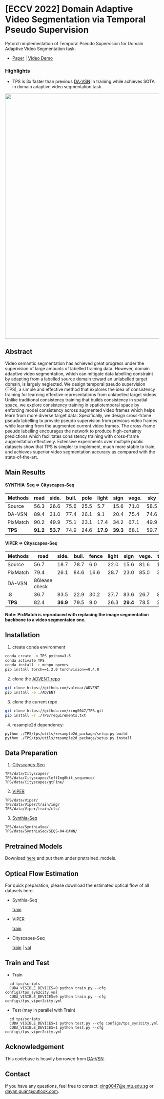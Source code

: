 # [ECCV 2022] Domain Adaptive Video Segmentation via Temporal Pseudo Supervision

Pytorch implementation of Temporal Pseudo Supervision for Domain Adaptive Video Segmentation task.
- [Paper](./eccv22.pdf) | [Video Demo](https://github.com/xing0047/TPS/releases/tag/demo)

### Highlights
- TPS is 3x faster than previous [DA-VSN](https://github.com/Dayan-Guan/DA-VSN) in training while achieves SOTA in domain adaptive video segmentation task. 

<p align="center">
<img src="./demo.gif", width="800">
</p>

## Abstract
Video semantic segmentation has achieved great progress under the supervision of large amounts of labelled training data. However, domain adaptive video segmentation, which can mitigate data labelling constraint by adapting from a labelled source domain toward an unlabelled target domain, is largely neglected. We design temporal pseudo supervision (TPS), a simple and effective method that explores the idea of consistency training for learning effective representations from unlabelled target videos. Unlike traditional consistency training that builds consistency in spatial space, we explore consistency training in spatiotemporal space by enforcing model consistency across augmented video frames which helps learn from more diverse target data. Specifically, we design cross-frame pseudo labelling to provide pseudo supervision from previous video frames while learning from the augmented current video frames. The cross-frame pseudo labelling encourages the network to produce high-certainty predictions which facilitates consistency training with cross-frame augmentation effectively. Extensive experiments over multiple public datasets show that TPS is simpler to implement, much more stable to train, and achieves superior video segmentation accuracy as compared with the state-of-the-art.

## Main Results
#### SYNTHIA-Seq => Cityscapes-Seq
| Methods       | road | side. | buil. | pole | light | sign | vege. | sky | per. | rider | car | mIoU |
|---------------|------|-------|-------|------|-------|------|-------|-----|------|-------|-----|------|
| Source        | 56.3 | 26.6 | 75.6 | 25.5 |  5.7 | 15.6 | 71.0 | 58.5 | 41.7 | 17.1 | 27.9 | 38.3 |
| DA-VSN        | 89.4 | 31.0 | 77.4 | 26.1 |  9.1 | 20.4 | 75.4 | 74.6 | 42.9 | 16.1 | 82.4 | 49.5 |
| PixMatch      | 90.2 | 49.9 | 75.1 | 23.1 | 17.4 | 34.2 | 67.1 | 49.9 | 55.8 | 14.0 | 84.3 | 51.0 |
| **TPS**       | **91.2**| **53.7** | 74.9 | 24.6 | **17.9** | **39.3** | 68.1 | 59.7 | **57.2** | **20.3** | **84.5** | **53.8** |

#### VIPER => Cityscapes-Seq
| Methods       | road | side. | buil. | fence | light | sign | vege. | terr. | sky | per. | car | truck | bus | motor | bike | mIoU |
|---------------|------|-------|-------|-------|-------|------|-------|-------|-----|------|-----|-------|-----|-------|------|------|
| Source        | 56.7 | 18.7 | 78.7 |  6.0 | 22.0 | 15.6 | 81.6 | 18.3 | 80.4 | 59.9 | 66.3 |  4.5 | 16.8 | 20.4 | 10.3 | 37.1 |
| PixMatch      | 79.4 | 26.1 | 84.6 | 16.6 | 28.7 | 23.0 | 85.0 | 30.1 | 83.7 | 58.6 | 75.8 | 34.2 | 45.7 | 16.6 | 12.4 | 46.7 |
| DA-VSN        | 86lease check 
.8 | 36.7 | 83.5 | 22.9 | 30.2 | 27.7 | 83.6 | 26.7 | 80.3 | 60.0 | 79.1 | 20.3 | 47.2 | 21.2 | 11.4 | 47.8 |
| **TPS**       | 82.4 | **36.9** | 79.5 | 9.0 | 26.3 | **29.4** | 78.5 | 28.2 | 81.8 | **61.2** | **80.2** | **39.8** | 40.3 | 28.5 | 31.7 | **48.9** |

**Note: PixMatch is reproduced with replacing the image segmentation backbone to a video segmentaion one.**

## Installation
1. create conda environment
```bash
conda create -n TPS python=3.6
conda activate TPS
conda install -c menpo opencv
pip install torch==1.2.0 torchvision==0.4.0
```
2. clone the [ADVENT repo](https://leftgithub.com/valeoai/ADVENT)
```bash
git clone https://github.com/valeoai/ADVENT
pip install -e ./ADVENT
```

3. clone the current repo
```bash
git clone https://github.com/xing0047/TPS.git
pip install -r ./TPS/requirements.txt
```

4. resample2d dependency:
```
python ./TPS/tps/utils/resample2d_package/setup.py build
python ./TPS/tps/utils/resample2d_package/setup.py install
```

## Data Preparation
1. [Cityscapes-Seq](https://www.cityscapes-dataset.com/)
```
TPS/data/Cityscapes/
TPS/data/Cityscapes/leftImg8bit_sequence/
TPS/data/Cityscapes/gtFine/
```

2. [VIPER](https://playing-for-bencVhmarks.org/download/)
```
TPS/data/Viper/
TPS/data/Viper/train/img/
TPS/data/Viper/train/cls/
```

3. [Synthia-Seq](http://synthia-dataset.cvc.uab.cat/SYNTHIA_SEQS/SYNTHIA-SEQS-04-DAWN.rar)
```
TPS/data/SynthiaSeq/
TPS/data/SynthiaSeq/SEQS-04-DAWN/
```

## Pretrained Models
Download [here](https://drive.google.com/drive/folders/1UCqzxyJvgaMOnqamENmHzWApYAJHIJW3?usp=sharing) and put them under pretrained\_models.

## Optical Flow Estimation
For quick preparation, please download the estimated optical flow of all datasets here.

- Synthia-Seq 

  [train](https://drive.google.com/file/d/18q6KH-beoBp5jSr1Pl1lMiEcb2te2vxq/view?usp=sharing)

- VIPER

  [train](https://drive.google.com/file/d/1aOeyBLECPSW_ujMBE9RXKjVhTbhw4L2O/view?usp=sharing)

- Cityscapes-Seq
  
  [train](https://drive.google.com/file/d/193uZifde7WiuImwAgshkPTt1Z6zgE3z8/view?usp=sharing) | [val](https://drive.google.com/file/d/1USizndlUewVb8Eqh4SV6uNuLCEfV9vzU/view?usp=sharing)
  
## Train and Test
- Train
```
  cd tps/scripts
  CUDA_VISIBLE_DEVICES=0 python train.py --cfg configs/tps_syn2city.yml
  CUDA_VISIBLE_DEVICES=0 python train.py --cfg configs/tps_viper2city.yml
```
- Test (may in parallel with Train)
```
  cd tps/scripts
  CUDA_VISIBLE_DEVICES=1 python test.py --cfg configs/tps_syn2city.yml
  CUDA_VISIBLE_DEVICES=1 python test.py --cfg configs/tps_viper2city.yml
```
 
## Acknowledgement
This codebase is heavily borrowed from [DA-VSN](https://github.com/Dayan-Guan/DA-VSN).

## Contact
If you have any questions, feel free to contact: xing0047@e.ntu.edu.sg or dayan.guan@outlook.com.
